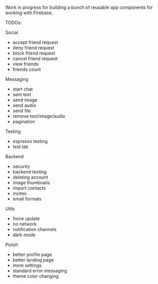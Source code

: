 Work in progress for building a bunch of reusable app components for working with Firebase.

TODOs:

Social
- accept friend request
- deny friend request
- block friend request
- cancel friend request
- view friends
- friends count

Messaging
- start chat
- sent text
- send image
- send audio
- send file
- remove text/image/audio
- pagination

Testing
- espresso testing
- test lab

Backend
- security
- backend testing
- deleting account
- image thumbnails
- import contacts
- invites
- email formats

Utils
- force update
- no network
- notification channels
- dark mode

Polish
- better profile page
- better landing page
- more settings
- standard error messaging
- theme color changing